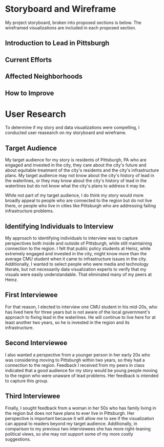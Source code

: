 # Storyboard and Wireframe 

My project storyboard, broken into proposed sections is below. The wireframed visualizations are included in each proposed section. 

## Introduction to Lead in Pittsburgh

## Current Efforts

## Affected Neighborhoods

## How to Improve



# User Research

To determine if my story and data visualizations were compelling, I conducted user reasearch on my storyboard and wireframe. 

## Target Audience

My target audience for my story is residents of Pittsburgh, PA who are engaged and invested in the city, they care about the city's future and about equitable treatment of the city's residents and the city's infrastructure plans. My target audience may not know about the city's history of lead in the waterlines, or they may know about the city's history of lead in the waterlines but do not know what the city's plans to address it may be. 

While not part of my target audience, I do think my story would more broadly appeal to people who are connected to the region but do not live there, or people who live in cities like Pittsburgh who are addressing failing infrastructure problems. 

## Identifying Individuals to Interview

My approach to identifying individuals to interview was to capture perspectives both inside and outside of Pittsburgh, while still maintaining connection to the region. I felt that public policy students at Heinz, while extremely engaged and invested in the city, might know more than the average CMU student when it came to infrastructure issues in the city. Additionally, I wanted to select people who were media and technology literate, but not necessarily data visualization experts to verify that my visuals were easily understandable. That eliminated many of my peers at Heinz.


## First Interviewee
For that reason, I elected to interview one CMU student in his mid-20s, who has lived here for three years but is not aware of the local government's approach to fixing lead in the waterlines. He will continue to live here for at least another two years, so he is invested in the region and its infrastructure. 

## Second Interviewee
I also wanted a perspective from a younger person in her early 20s who was considering moving to Pittsburgh within two years, so they had a connection to the region. Feedback I received from my peers in class indicated that a good audience for my story would be young people moving to the region who were unaware of lead problems. Her feedback is intended to capture this group. 

## Third Interviewee
Finally, I sought feedback from a woman in her 50s who has family living in the region but does not have plans to ever live in Pittsburgh. Her perspective is important because it will allow me to see if the visualization can appeal to readers beyond my target audience. Additionally, in comparison to my previous two interviewees she has more right-leaning political views, so she may not support some of my more costly suggestions. 
